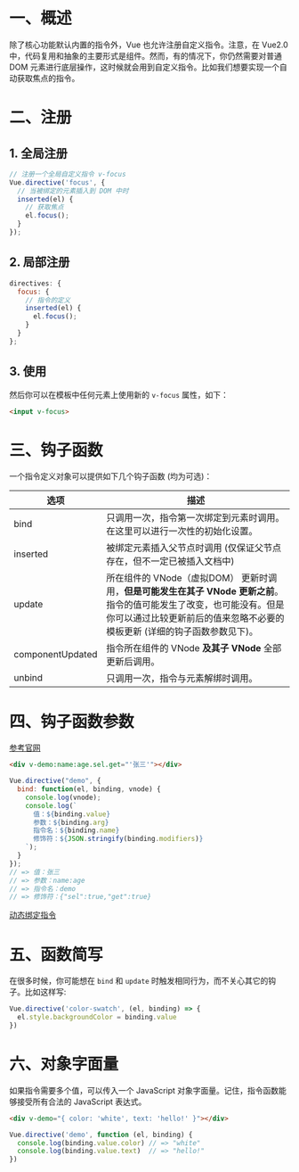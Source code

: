 # 一、概述

除了核心功能默认内置的指令外，Vue 也允许注册自定义指令。注意，在 Vue2.0 中，代码复用和抽象的主要形式是组件。然而，有的情况下，你仍然需要对普通 DOM 元素进行底层操作，这时候就会用到自定义指令。比如我们想要实现一个自动获取焦点的指令。

# 二、注册

## 1. 全局注册

```js
// 注册一个全局自定义指令 v-focus
Vue.directive('focus', {
  // 当被绑定的元素插入到 DOM 中时
  inserted(el) {
    // 获取焦点
    el.focus();
  }
});
```

## 2. 局部注册

```js
directives: {
  focus: {
    // 指令的定义
    inserted(el) {
      el.focus();
    }
  }
};
```

## 3. 使用

然后你可以在模板中任何元素上使用新的 `v-focus` 属性，如下：

```html
<input v-focus>
```

# 三、钩子函数

一个指令定义对象可以提供如下几个钩子函数 (均为可选)：

| 选项               | 描述                                       |
| ---------------- | ---------------------------------------- |
| bind             | 只调用一次，指令第一次绑定到元素时调用。在这里可以进行一次性的初始化设置。    |
| inserted         | 被绑定元素插入父节点时调用 (仅保证父节点存在，但不一定已被插入文档中)     |
| update           | 所在组件的 VNode（虚拟DOM） 更新时调用，**但是可能发生在其子 VNode 更新之前**。指令的值可能发生了改变，也可能没有。但是你可以通过比较更新前后的值来忽略不必要的模板更新 (详细的钩子函数参数见下)。 |
| componentUpdated | 指令所在组件的 VNode **及其子 VNode** 全部更新后调用。     |
| unbind           | 只调用一次，指令与元素解绑时调用。                        |

# 四、钩子函数参数

[参考官网]([https://cn.vuejs.org/v2/guide/custom-directive.html#%E9%92%A9%E5%AD%90%E5%87%BD%E6%95%B0%E5%8F%82%E6%95%B0](https://cn.vuejs.org/v2/guide/custom-directive.html#钩子函数参数))

```html
<div v-demo:name:age.sel.get="'张三'"></div>
```

```js
Vue.directive("demo", {
  bind: function(el, binding, vnode) {
    console.log(vnode);
    console.log(`
      值：${binding.value}
      参数：${binding.arg}
      指令名：${binding.name}
      修饰符：${JSON.stringify(binding.modifiers)}    
    `);
  }
});
// => 值：张三
// => 参数：name:age
// => 指令名：demo
// => 修饰符：{"sel":true,"get":true}  
```

[动态绑定指令]([https://cn.vuejs.org/v2/guide/custom-directive.html#%E5%8A%A8%E6%80%81%E6%8C%87%E4%BB%A4%E5%8F%82%E6%95%B0](https://cn.vuejs.org/v2/guide/custom-directive.html#动态指令参数))

# 五、函数简写

在很多时候，你可能想在 `bind` 和 `update` 时触发相同行为，而不关心其它的钩子。比如这样写:

```js
Vue.directive('color-swatch', (el, binding) => {
  el.style.backgroundColor = binding.value
})
```

# 六、对象字面量

如果指令需要多个值，可以传入一个 JavaScript 对象字面量。记住，指令函数能够接受所有合法的 JavaScript 表达式。

```html
<div v-demo="{ color: 'white', text: 'hello!' }"></div>
```

```js
Vue.directive('demo', function (el, binding) {
  console.log(binding.value.color) // => "white"
  console.log(binding.value.text)  // => "hello!"
})
```



